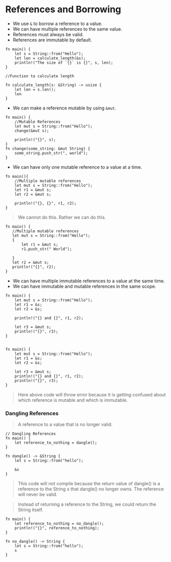 # References and Borrowing

-   We use `&` to borrow a reference to a value.
-   We can have multiple references to the same value.
-   References must always be valid.
-   References are immutable by default.

```
fn main() {
    let s = String::from("Hello");
    let len = calculate_length(&s);
    println!("The size of `{}` is {}", s, len);
}

//Function to calculate length

fn calculate_length(s: &String) -> usize {
    let len = s.len();
    len
}
```

-   We can make a reference mutable by using `&mut`.

```
fn main() {
    //Mutable References
    let mut s = String::from("Hello");
    change(&mut s);

    println!("{}", s);
}
fn change(some_string: &mut String) {
    some_string.push_str(", world");
}
```

-   We can have only one mutable reference to a value at a time.

```
fn main(){
    //Multiple mutable references
    let mut s = String::from("Hello");
    let r1 = &mut s;
    let r2 = &mut s;

    println!("{}, {}", r1, r2);
}
```

> We cannot do this. Rather we can do this.

```
fn main() {
   //Multiple mutable references
   let mut s = String::from("Hello");
   {
       let r1 = &mut s;
       r1.push_str(" World");

   }
   let r2 = &mut s;
   println!("{}", r2);
}
```

-   We can have multiple immutable references to a value at the same time.
-   We can have immutable and mutable references in the same scope.

```
fn main() {
    let mut s = String::from("Hello");
    let r1 = &s;
    let r2 = &s;

    println!("{} and {}", r1, r2);

    let r3 = &mut s;
    println!("{}", r3);
}
```

```

fn main() {
    let mut s = String::from("Hello");
    let r1 = &s;
    let r2 = &s;

    let r3 = &mut s;
    println!("{} and {}", r1, r2);
    println!("{}", r3);
}
```

> Here above code will throw error because it is getting confused about which reference is mutable and which is immutable.

### Dangling References

> A reference to a value that is no longer valid.

```
// Dangling References
fn main() {
    let reference_to_nothing = dangle();
}

fn dangle() -> &String {
    let s = String::from("hello");

    &s
}
```

> This code will not compile because the return value of dangle() is a reference to the String s that dangle() no longer owns. The reference will never be valid.

> Instead of returning a reference to the String, we could return the String itself.

```
fn main() {
    let reference_to_nothing = no_dangle();
    println!("{}", reference_to_nothing);
}

fn no_dangle() -> String {
    let s = String::from("hello");
    s
}
```
